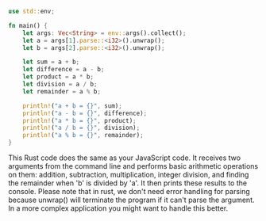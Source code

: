 ```rust
use std::env;

fn main() {
    let args: Vec<String> = env::args().collect();
    let a = args[1].parse::<i32>().unwrap();
    let b = args[2].parse::<i32>().unwrap();

    let sum = a + b;
    let difference = a - b;
    let product = a * b;
    let division = a / b;
    let remainder = a % b;

    println!("a + b = {}", sum);
    println!("a - b = {}", difference);
    println!("a * b = {}", product);
    println!("a / b = {}", division);
    println!("a % b = {}", remainder);
}
```
This Rust code does the same as your JavaScript code. It receives two arguments from the command line and performs basic arithmetic operations on them: addition, subtraction, multiplication, integer division, and finding the remainder when 'b' is divided by 'a'. It then prints these results to the console.
Please note that in rust, we don't need error handling for parsing because unwrap() will terminate the program if it can't parse the argument. In a more complex application you might want to handle this better.
